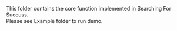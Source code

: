 This folder contains the core function implemented in Searching For Succuss.  
Please see Example folder to run demo.
